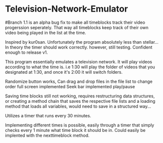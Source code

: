 # Television-Network-Emulator

#Branch 1.1 is an alpha bug fix to make all timeblocks track their video progerssion seperately. That way all timeblocks keep track of their own video being played in the list at the time. 

Inspired by kur0san. Unfortunately the program absolutely less than stellar... In theory the timer should work correctly. however, still testing. Confident enough to release v1. 

This program essentially emulates a television network. It will play videos according to what the time is. i.e 1:30 will play the folder of videos that you designated at 1:30, and once it's 2:00 it will switch folders.

Randomize button works,
Can drag and drop files in the file list to change order
full screen implemented
Seek bar implemented
play/pause

Saving time blocks still not working, requires restructuring data structures, or creating a method chain that saves the respective file lists and a loading method that loads all variables, would need to save in a structured way... 

Utilizes a timer that runs every 30 minutes.

Implementing different times is possible,
easily through a timer that simply checks every 1 minute what time block it should be in. Could easily be implented with the nexttimeblock method. 
